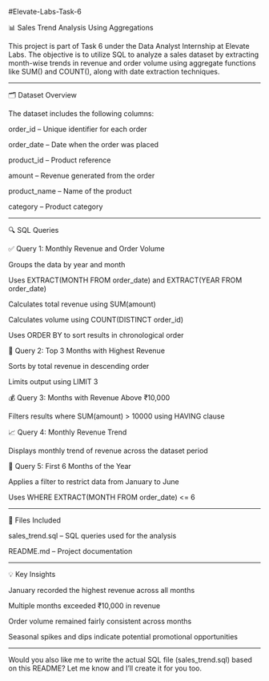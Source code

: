 #Elevate-Labs-Task-6

📊 Sales Trend Analysis Using Aggregations

This project is part of Task 6 under the Data Analyst Internship at Elevate Labs. The objective is to utilize SQL to analyze a sales dataset by extracting month-wise trends in revenue and order volume using aggregate functions like SUM() and COUNT(), along with date extraction techniques.


---

🗂️ Dataset Overview

The dataset includes the following columns:

order_id – Unique identifier for each order

order_date – Date when the order was placed

product_id – Product reference

amount – Revenue generated from the order

product_name – Name of the product

category – Product category



---

🔍 SQL Queries

✅ Query 1: Monthly Revenue and Order Volume

Groups the data by year and month

Uses EXTRACT(MONTH FROM order_date) and EXTRACT(YEAR FROM order_date)

Calculates total revenue using SUM(amount)

Calculates volume using COUNT(DISTINCT order_id)

Uses ORDER BY to sort results in chronological order


🥇 Query 2: Top 3 Months with Highest Revenue

Sorts by total revenue in descending order

Limits output using LIMIT 3


💰 Query 3: Months with Revenue Above ₹10,000

Filters results where SUM(amount) > 10000 using HAVING clause


📈 Query 4: Monthly Revenue Trend

Displays monthly trend of revenue across the dataset period


📆 Query 5: First 6 Months of the Year

Applies a filter to restrict data from January to June

Uses WHERE EXTRACT(MONTH FROM order_date) <= 6



---

📁 Files Included

sales_trend.sql – SQL queries used for the analysis

README.md – Project documentation



---

💡 Key Insights

January recorded the highest revenue across all months

Multiple months exceeded ₹10,000 in revenue

Order volume remained fairly consistent across months

Seasonal spikes and dips indicate potential promotional opportunities



---

Would you also like me to write the actual SQL file (sales_trend.sql) based on this README? Let me know and I’ll create it for you too.


